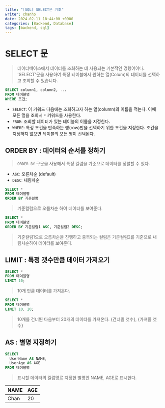 ```yaml
---
title: "[SQL] SELECT문 기초"
writer: chanho
date: 2024-02-11 18:44:00 +0900
categories: [Backend, Database]
tags: [backend, sql]
---
```


# SELECT 문

> 데이터베이스에서 데이터를 조회하는 데 사용되는 기본적인 명령어이다. 'SELECT'문을 사용하여 특정 테이블에서 원하는 열(Colum)의 데이터를 선택하고 조회할 수 있습니다.

```sql
SELECT column1, column2, ...
FROM 테이블명
WHERE 조건;
```

- `SELECT`: 이 키워드 다음에는 조회하고자 하는 열(column)의 이름을 적는다. 이때 모든 열을 조회시 `*` 키워드를 사용한다.
- `FROM`: 조회할 데이터가 있는 테이블의 이름을 지정한다.
- `WHERE`: 특정 조건을 만족하는 행(row)만을 선택하기 위한 조건을 지정한다. 조건을 지정하지 않으면 테이블의 모든 행이 선택된다.

## ORDER BY : 데이터의 순서를 정하기

> `ORDER BY` 구문을 사용해서 특정 컬럼을 기준으로 데이터를 정렬할 수 있다.

- `ASC`: 오른차순 (default)
- `DESC`: 내림차순

```sql
SELECT *
FROM 테이블명
ORDER BY 기준컬럼
```

> 기준컬럼으로 오름차순 하여 데이터를 보여준다.

```sql
SELECT *
FROM 테이블명
ORDER BY 기준컬럼1 ASC, 기준컬럼2 DESC;
```

> 기준컬럼1으로 오름차순을 진행하고 중복되는 컬럼은 기준컬럼2를 기준으로 내림차순하여 데이터를 보여준다.

## LIMIT : 특정 갯수만큼 데이터 가져오기

```sql
SELECT *
FROM 테이블명
LIMIT 10;
```

> 10개 만큼 데이터를 가져온다.

```sql
SELECT *
FROM 테이블명
LIMIT 10, 20;
```

> 10개를 건너뛴 다음부터 20개의 데이터를 가져온다. {건너뛸 갯수}, {가져올 갯수}

## AS : 별명 지정하기

```sql
SELECT
  UserName AS NAME,
  UserAge AS AGE
FROM 테이블명
```

> 표시할 데이터의 컬럼명르 지정한 별명인 NAME, AGE로 표시한다.

| NAME | AGE |
| ---- | --- |
| Chan | 20  |

